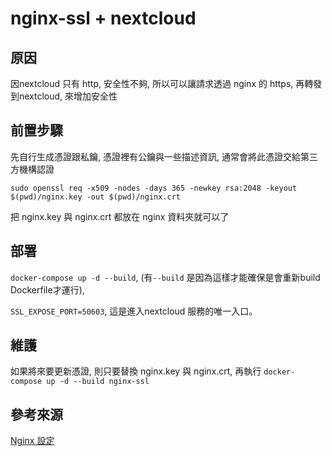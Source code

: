 # nginx-ssl + nextcloud

## 原因
因nextcloud 只有 http, 安全性不夠, 所以可以讓請求透過 nginx 的 https, 再轉發到nextcloud, 來增加安全性

## 前置步驟

先自行生成憑證跟私鑰, 憑證裡有公鑰與一些描述資訊, 通常會將此憑證交給第三方機構認證

`sudo openssl req -x509 -nodes -days 365 -newkey rsa:2048 -keyout $(pwd)/nginx.key -out $(pwd)/nginx.crt`

把  nginx.key 與 nginx.crt 都放在 nginx 資料夾就可以了

## 部署
`docker-compose up -d --build`, (有`--build` 是因為這樣才能確保是會重新build Dockerfile才運行),

`SSL_EXPOSE_PORT=50603`, 這是進入nextcloud  服務的唯一入口。 

## 維護
如果將來要更新憑證, 則只要替換 nginx.key 與 nginx.crt, 再執行 `docker-compose up -d --build nginx-ssl`

## 參考來源

[Nginx 設定](https://blog.gtwang.org/linux/nginx-create-and-install-ssl-certificate-on-ubuntu-linux/)
